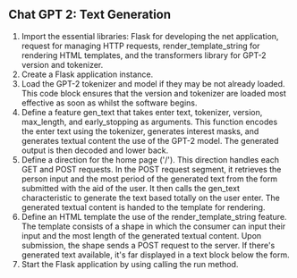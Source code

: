 ## Chat GPT 2: Text Generation
1. Import the essential libraries: Flask for developing the net application, request for managing HTTP requests, render_template_string for rendering HTML templates, and the transformers library for GPT-2 version and tokenizer.
2. Create a Flask application instance.
3. Load the GPT-2 tokenizer and model if they may be not already loaded. This code block ensures that the version and tokenizer are loaded most effective as soon as whilst the software begins.
4. Define a feature gen_text that takes enter text, tokenizer, version, max_length, and early_stopping as arguments. This function encodes the enter text using the tokenizer, generates interest masks, and generates textual content the use of the GPT-2 model. The generated output is then decoded and lower back.
5. Define a direction for the home page ('/'). This direction handles each GET and POST requests. In the POST request segment, it retrieves the person input and the most period of the generated text from the form submitted with the aid of the user. It then calls the gen_text characteristic to generate the text based totally on the user enter. The generated textual content is handed to the template for rendering.
6. Define an HTML template the use of the render_template_string feature. The template consists of a shape in which the consumer can input their input and the most length of the generated textual content. Upon submission, the shape sends a POST request to the server. If there's generated text available, it's far displayed in a text block below the form.
7. Start the Flask application by using calling the run method.
